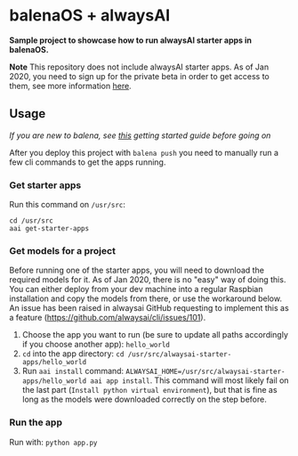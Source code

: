 # balenaOS + alwaysAI

**Sample project to showcase how to run alwaysAI starter apps in balenaOS.**

**Note** This repository does not include alwaysAI starter apps. As of Jan 2020, you need to sign up for the private beta in order to get access to them, see more information [here](https://learn.alwaysai.co/beta-web-575).

## Usage

*If you are new to balena, see [this](https://www.balena.io/docs/learn/getting-started/raspberrypi3/nodejs/) getting started guide before going on*

After you deploy this project with `balena push` you need to manually run a few cli commands to get the apps running.

### Get starter apps

Run this command on `/usr/src`:

```
cd /usr/src
aai get-starter-apps
```

### Get models for a project

Before running one of the starter apps, you will need to download the required models for it. 
As of Jan 2020, there is no "easy" way of doing this. You can either deploy from your dev machine into a regular Raspbian installation and copy the models from there, or use the workaround below. An issue has been raised in alwaysai GitHub requesting to implement this as a feature (https://github.com/alwaysai/cli/issues/101).

1. Choose the app you want to run (be sure to update all paths accordingly if you choose another app): `hello_world`
2. `cd` into the app directory: `cd /usr/src/alwaysai-starter-apps/hello_world`
3. Run `aai install` command: `ALWAYSAI_HOME=/usr/src/alwaysai-starter-apps/hello_world aai app install`. This command will most likely fail on the last part (`Install python virtual environment`), but that is fine as long as the models were downloaded correctly on the step before.


### Run the app

Run with: `python app.py`
